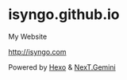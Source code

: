 # isyngo.github.io

My Website

<http://isyngo.com>

Powered by [Hexo](https://hexo.io) & [NexT.Gemini](https://theme-next.js.org/)
